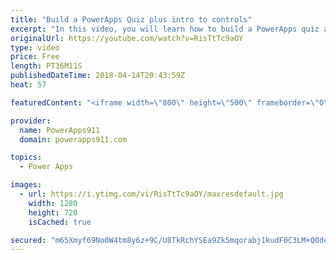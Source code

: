```yaml
---
title: "Build a PowerApps Quiz plus intro to controls"
excerpt: "In this video, you will learn how to build a PowerApps quiz and in the process get introduced to several controls, the Switch Function and some app building tips. A little bit for everyone.   Topics covered:  • Building a quiz with a calculated score  • Toggle Control  • Radio Control  • Date Picker"
originalUrl: https://youtube.com/watch?v=RisTtTc9aOY
type: video
price: Free
length: PT36M11S
publishedDateTime: 2018-04-14T20:43:59Z
heat: 57

featuredContent: "<iframe width=\"800\" height=\"500\" frameborder=\"0\" src=\"https://www.youtube.com/embed/RisTtTc9aOY\" allow=\"accelerometer; autoplay; encrypted-media; gyroscope; picture-in-picture\" allowfullscreen></iframe>"

provider:
  name: PowerApps911
  domain: powerapps911.com

topics:
  - Power Apps

images:
  - url: https://i.ytimg.com/vi/RisTtTc9aOY/maxresdefault.jpg
    width: 1280
    height: 720
    isCached: true

secured: "m65Xmyf69No0W4tm8y6z+9C/U8TkRchYSEa9Zk5mqorabj1kudF0C3LM+Q0deNysiT7EeWhOognF97k/R32n/kdR+s3rCUqHjteMkOb9HliXkaSIZYmhc3xFS3ztA10prLKNtgcht2/km26E6Lsr+0eVGthqBdHntQG0nuN7HjryxBSzIi+FSHmFQMe9sSUj4cUHtAxbkb02/6SmszPwiRwJC0hXjQpyQKS8eshqMICcF7zPBwqHyr7bODPhp5Gyo6SVN5hFyHO2asM1CphWpXwUhoQtxMw++StzhegweVWtSsRoWJUlgkjUrwKnUYZKkN7ifZLIsQJqQJVCOt6XCYxcFNSphKuB44zTWh7qT7tsAAsgwQ6fTa+cfYFFJsw68Y6+KIFOeFToYTQ+DhE+gmP+9fyJio3d1I27VpHEHXo=;aTNn4mviw8JRuddc8OBYmg=="
---
```


